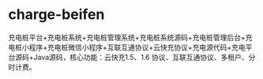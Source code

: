 # charge-beifen
充电桩平台+充电桩系统+充电桩管理系统+充电桩系统源码+充电桩管理后台+充电桩小程序+充电桩微信小程序+互联互通协议+云快充协议+充电源代码+充电平台源码+Java源码，核心功能：云快充1.5、1.6 协议、互联互通协议、多租户、分时计费。
